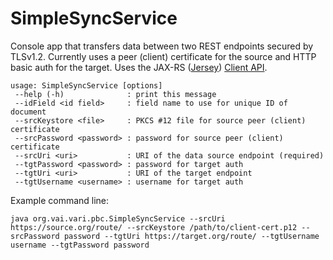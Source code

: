 # SimpleSyncService

Console app that transfers data between two REST endpoints secured by TLSv1.2. Currently uses a peer (client) certificate for the source and HTTP basic auth for the target. Uses the JAX-RS ([Jersey](https://jersey.java.net/)) [Client API](https://jersey.java.net/documentation/latest/client.html).

```
usage: SimpleSyncService [options]
 --help (-h)              : print this message
 --idField <id field>     : field name to use for unique ID of document
 --srcKeystore <file>     : PKCS #12 file for source peer (client) certificate
 --srcPassword <password> : password for source peer (client) certificate
 --srcUri <uri>           : URI of the data source endpoint (required)
 --tgtPassword <password> : password for target auth
 --tgtUri <uri>           : URI of the target endpoint
 --tgtUsername <username> : username for target auth
```

Example command line:

    java org.vai.vari.pbc.SimpleSyncService --srcUri https://source.org/route/ --srcKeystore /path/to/client-cert.p12 --srcPassword password --tgtUri https://target.org/route/ --tgtUsername username --tgtPassword password
